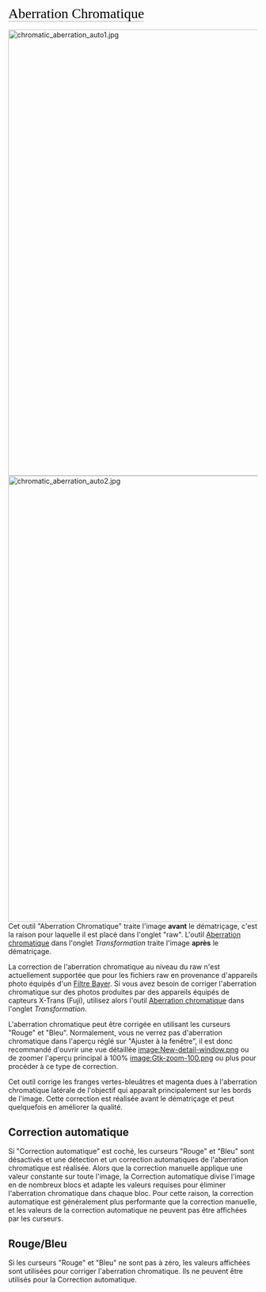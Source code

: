 <span style="color: #000000; background: none; overflow: hidden; page-break-after: avoid; font-size: 2.0em; font-family: Georgia,Times,serif; margin-top: 1em; margin-bottom: 0.25em; line-height: 1.3; padding: 0; border-bottom: 1px solid #AAAAAA;">Aberration
Chromatique</span>

<img src="chromatic_aberration_auto1.jpg"
title="chromatic_aberration_auto1.jpg" width="900"
alt="chromatic_aberration_auto1.jpg" />
<img src="chromatic_aberration_auto2.jpg"
title="chromatic_aberration_auto2.jpg" width="900"
alt="chromatic_aberration_auto2.jpg" /> Cet outil "Aberration
Chromatique" traite l'image **avant** le dématriçage, c'est la raison
pour laquelle il est placé dans l'onglet "raw". L'outil [Aberration
chromatique](Lens/Geometry/fr#Aberration_chromatique "wikilink") dans
l'onglet *Transformation* traite l'image **après** le dématriçage.

La correction de l'aberration chromatique au niveau du raw n'est
actuellement supportée que pour les fichiers raw en provenance
d'appareils photo équipés d'un [Filtre
Bayer](https://en.wikipedia.org/wiki/Bayer_filter). Si vous avez besoin
de corriger l'aberration chromatique sur des photos produites par des
appareils équipés de capteurs X-Trans (Fuji), utilisez alors l'outil
[Aberration
chromatique](Lens/Geometry/fr#Aberration_chromatique "wikilink") dans
l'onglet *Transformation*.

L'aberration chromatique peut être corrigée en utilisant les curseurs
"Rouge" et "Bleu". Normalement, vous ne verrez pas d'aberration
chromatique dans l'aperçu réglé sur "Ajuster à la fenêtre", il est donc
recommandé d'ouvrir une vue détaillée
[image:New-detail-window.png](image:New-detail-window.png "wikilink") ou
de zoomer l'aperçu principal à 100%
[image:Gtk-zoom-100.png](image:Gtk-zoom-100.png "wikilink") ou plus pour
procéder à ce type de correction.

Cet outil corrige les franges vertes-bleuâtres et magenta dues à
l'aberration chromatique latérale de l'objectif qui apparaît
principalement sur les bords de l'image. Cette correction est réalisée
avant le dématriçage et peut quelquefois en améliorer la qualité.

## Correction automatique

Si "Correction automatique" est coché, les curseurs "Rouge" et "Bleu"
sont désactivés et une détection et un correction automatiques de
l'aberration chromatique est réalisée. Alors que la correction manuelle
applique une valeur constante sur toute l'image, la Correction
automatique divise l'image en de nombreux blocs et adapte les valeurs
requises pour éliminer l'aberration chromatique dans chaque bloc. Pour
cette raison, la correction automatique est généralement plus
performante que la correction manuelle, et les valeurs de la correction
automatique ne peuvent pas être affichées par les curseurs.

## Rouge/Bleu

Si les curseurs "Rouge" et "Bleu" ne sont pas à zéro, les valeurs
affichées sont utilisées pour corriger l'aberration chromatique. Ils ne
peuvent être utilisés pour la Correction automatique.